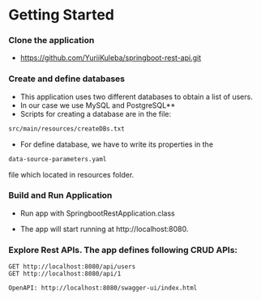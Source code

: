 # Getting Started

### Clone the application
* https://github.com/YuriiKuleba/springboot-rest-api.git

### Create and define databases

+ This application uses two different databases to obtain a list of users. 
+ In our case we use MySQL and PostgreSQL**
+ Scripts for creating a database are in the file:
```bash
src/main/resources/createDBs.txt
``` 
+ For define database, we have to write its properties in the
```bash
data-source-parameters.yaml
 ``` 
file which located in resources folder. 

### Build and Run Application

+ Run app with SpringbootRestApplication.class

+ The app will start running at http://localhost:8080.

### Explore Rest APIs. The app defines following CRUD APIs:

    GET http://localhost:8080/api/users
    GET http://localhost:8080/api/1

    OpenAPI: http://localhost:8080/swagger-ui/index.html

